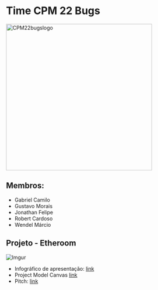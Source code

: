 # Time CPM 22 Bugs

<img src="https://imgur.com/4l0lTPN.png" alt="CPM22bugslogo" width="400"/>

## Membros:
- Gabriel Camilo
- Gustavo Morais
- Jonathan Felipe
- Robert Cardoso
- Wendel Márcio

## Projeto - Etheroom

![Imgur](https://imgur.com/5OtOLwE.png)

- Infográfico de apresentação: [link](https://www.canva.com/design/DAGBTvGa7b0/SNZJTyTx0FxIdC952fsDvA/edit?utm_content=DAGBTvGa7b0&utm_campaign=designshare&utm_medium=link2&utm_source=sharebutton)
- Project Model Canvas [link](https://www.canva.com/design/DAGB3sOnX-I/4c0xUL8AcWWxWmXjkfEQAA/edit?utm_content=DAGB3sOnX-I&utm_campaign=designshare&utm_medium=link2&utm_source=sharebutton)
- Pitch: [link](https://www.canva.com/design/DAGCnWBM-2o/fKR2Za9VGJXHouab4HkjqA/edit?utm_content=DAGCnWBM-2o&utm_campaign=designshare&utm_medium=link2&utm_source=sharebutton)
